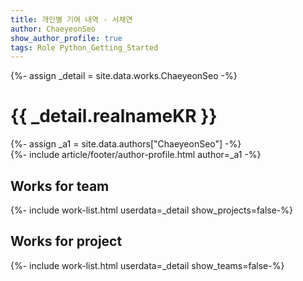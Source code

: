 ```yaml
---
title: 개인별 기여 내역 - 서채연
author: ChaeyeonSeo
show_author_profile: true
tags: Role Python_Getting_Started
---
```


<div>{%- assign _detail = site.data.works.ChaeyeonSeo -%}</div>

# {{ _detail.realnameKR }}

<div>{%- assign _a1 = site.data.authors["ChaeyeonSeo"] -%}</div>
<div>{%- include article/footer/author-profile.html author=_a1 -%}</div>

## Works for team

<div>{%- include work-list.html userdata=_detail show_projects=false-%}</div>


## Works for project

<div>{%- include work-list.html userdata=_detail show_teams=false-%}</div>